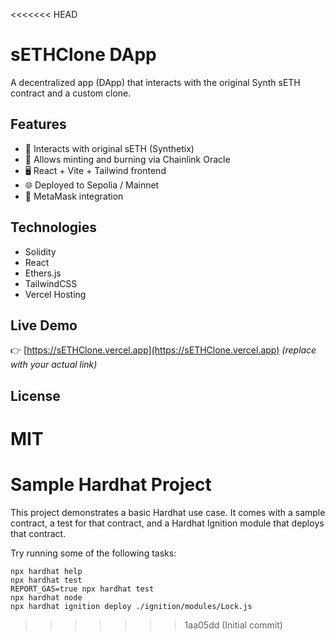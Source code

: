 <<<<<<< HEAD
# sETHClone DApp

A decentralized app (DApp) that interacts with the original Synth sETH contract and a custom clone.

## Features

- 🧠 Interacts with original sETH (Synthetix)
- 🔁 Allows minting and burning via Chainlink Oracle
- 🖥️ React + Vite + Tailwind frontend
- 🌐 Deployed to Sepolia / Mainnet
- 🦊 MetaMask integration

## Technologies

- Solidity
- React
- Ethers.js
- TailwindCSS
- Vercel Hosting

## Live Demo

👉 [https://sETHClone.vercel.app](https://sETHClone.vercel.app) *(replace with your actual link)*

## License

MIT
=======
# Sample Hardhat Project

This project demonstrates a basic Hardhat use case. It comes with a sample contract, a test for that contract, and a Hardhat Ignition module that deploys that contract.

Try running some of the following tasks:

```shell
npx hardhat help
npx hardhat test
REPORT_GAS=true npx hardhat test
npx hardhat node
npx hardhat ignition deploy ./ignition/modules/Lock.js
```
>>>>>>> 1aa05dd (Initial commit)
